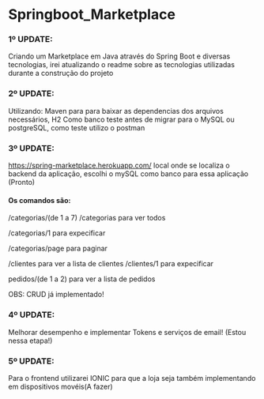 # Springboot_Marketplace
### 1º UPDATE: 
Criando um Marketplace em Java através do Spring Boot e diversas tecnologias, irei atualizando o readme sobre as tecnologias utilizadas durante a construção do projeto

### 2º UPDATE: 
Utilizando: Maven para para baixar as dependencias dos arquivos necessários, H2 Como banco teste antes de migrar para o MySQL ou postgreSQL, como teste utilizo o postman

### 3º UPDATE: 
https://spring-marketplace.herokuapp.com/ local onde se localiza o backend da aplicação, escolhi o mySQL como banco para essa aplicação (Pronto)
   
   #### Os comandos são: 
   
   /categorias/(de 1 a 7)
   /categorias  para ver todos  
  
   /categorias/1 para expecificar 
  
   /categorias/page para paginar
   
   /clientes para ver a lista de clientes 
   /clientes/1  para expecificar
   
   pedidos/(de 1 a 2) para ver a lista de pedidos
  
   OBS: CRUD já implementado!
   
 ### 4º UPDATE: 
   Melhorar desempenho e implementar Tokens e serviços de email! (Estou nessa etapa!)
   
 ### 5º UPDATE: 
   Para o frontend utilizarei IONIC para que a loja seja também implementando em dispositivos movéis(A fazer)
   
